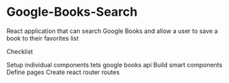 # Google-Books-Search
React application that can search Google Books and allow a user to save a book to their favorites list

Checklist

Setup individual components
tets google books api
Build smart components
Define pages
Create react router routes
